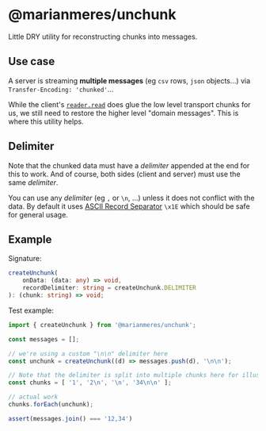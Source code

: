 # @marianmeres/unchunk

Little DRY utility for reconstructing chunks into messages.

## Use case

A server is streaming **multiple messages** (eg `csv` rows, `json` objects...) via `Transfer-Encoding: 'chunked'`...

While the client's [`reader.read`](https://developer.mozilla.org/en-US/docs/Web/API/Streams_API/Using_readable_streams) does glue the low level transport chunks for us, we still need to restore the higher level "domain messages". This is where this utility helps.

## Delimiter 

Note that the chunked data must have a _delimiter_ appended at the end for this to work. And of course, both sides (client and server) must use the same _delimiter_. 

You can use any _delimiter_ (eg `,` or `\n`, ...) unless it does not conflict with the data. By default it uses [ASCII Record Separator](https://en.wikipedia.org/wiki/C0_and_C1_control_codes#Field_separators) `\x1E` which should be safe for general usage.

## Example

Signature:

```typescript
createUnchunk(
    onData: (data: any) => void, 
    recordDelimiter: string = createUnchunk.DELIMITER
): (chunk: string) => void;
```

Test example:

```javascript
import { createUnchunk } from '@marianmeres/unchunk';

const messages = [];

// we're using a custom "\n\n" delimiter here
const unchunk = createUnchunk((d) => messages.push(d), '\n\n');

// Note that the delimiter is split into multiple chunks here for illustration
const chunks = [ '1', '2\n', '\n', '34\n\n' ]; 

// actual work
chunks.forEach(unchunk);

assert(messages.join() === '12,34')
```
